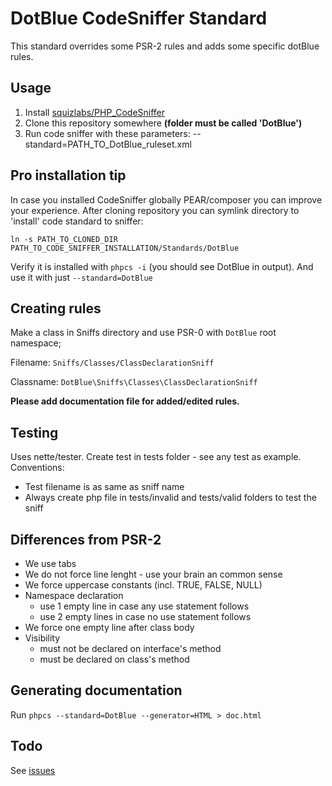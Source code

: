 DotBlue CodeSniffer Standard
============================

This standard overrides some PSR-2 rules and adds some specific dotBlue rules.

Usage
-----

1. Install [squizlabs/PHP_CodeSniffer](https://github.com/squizlabs/PHP_CodeSniffer)
2. Clone this repository somewhere **(folder must be called 'DotBlue')**
3. Run code sniffer with these parameters: --standard=PATH_TO_DotBlue_ruleset.xml

Pro installation tip
-------------------
In case you installed CodeSniffer globally PEAR/composer you can improve your experience.
After cloning repository you can symlink directory to 'install' code standard to sniffer:

`ln -s PATH_TO_CLONED_DIR PATH_TO_CODE_SNIFFER_INSTALLATION/Standards/DotBlue`
 
Verify it is installed with `phpcs -i` (you should see DotBlue in output). And use it with just `--standard=DotBlue`

Creating rules
--------------

Make a class in Sniffs directory and use PSR-0 with `DotBlue` root namespace;

Filename: `Sniffs/Classes/ClassDeclarationSniff`

Classname: `DotBlue\Sniffs\Classes\ClassDeclarationSniff`

**Please add documentation file for added/edited rules.**

Testing
-------

Uses nette/tester. Create test in tests folder - see any test as example.
Conventions:

- Test filename is as same as sniff name
- Always create php file in tests/invalid and tests/valid folders to test the sniff

Differences from PSR-2
----------------------

- We use tabs
- We do not force line lenght - use your brain an common sense
- We force uppercase constants (incl. TRUE, FALSE, NULL)
- Namespace declaration
	- use 1 empty line in case any use statement follows
	- use 2 empty lines in case no use statement follows
- We force one empty line after class body
- Visibility
	- must not be declared on interface's method
	- must be declared on class's method

Generating documentation
------------------------

Run `phpcs --standard=DotBlue --generator=HTML > doc.html`

Todo
----

See [issues](https://github.com/dotblue/CodeSnifferStandard/issues)

